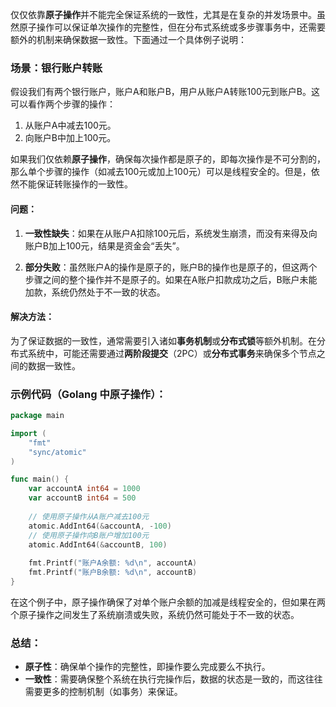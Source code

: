 仅仅依靠**原子操作**并不能完全保证系统的一致性，尤其是在复杂的并发场景中。虽然原子操作可以保证单次操作的完整性，但在分布式系统或多步骤事务中，还需要额外的机制来确保数据一致性。下面通过一个具体例子说明：

### 场景：银行账户转账
假设我们有两个银行账户，账户A和账户B，用户从账户A转账100元到账户B。这可以看作两个步骤的操作：
1. 从账户A中减去100元。
2. 向账户B中加上100元。

如果我们仅依赖**原子操作**，确保每次操作都是原子的，即每次操作是不可分割的，那么单个步骤的操作（如减去100元或加上100元）可以是线程安全的。但是，依然不能保证转账操作的一致性。

#### 问题：
1. **一致性缺失**：如果在从账户A扣除100元后，系统发生崩溃，而没有来得及向账户B加上100元，结果是资金会“丢失”。
   
2. **部分失败**：虽然账户A的操作是原子的，账户B的操作也是原子的，但这两个步骤之间的整个操作并不是原子的。如果在A账户扣款成功之后，B账户未能加款，系统仍然处于不一致的状态。

#### 解决方法：
为了保证数据的一致性，通常需要引入诸如**事务机制**或**分布式锁**等额外机制。在分布式系统中，可能还需要通过**两阶段提交**（2PC）或**分布式事务**来确保多个节点之间的数据一致性。

### 示例代码（Golang 中原子操作）：

```go
package main

import (
    "fmt"
    "sync/atomic"
)

func main() {
    var accountA int64 = 1000
    var accountB int64 = 500
    
    // 使用原子操作从A账户减去100元
    atomic.AddInt64(&accountA, -100)
    // 使用原子操作向B账户增加100元
    atomic.AddInt64(&accountB, 100)
    
    fmt.Printf("账户A余额: %d\n", accountA)
    fmt.Printf("账户B余额: %d\n", accountB)
}
```

在这个例子中，原子操作确保了对单个账户余额的加减是线程安全的，但如果在两个原子操作之间发生了系统崩溃或失败，系统仍然可能处于不一致的状态。

### 总结：
- **原子性**：确保单个操作的完整性，即操作要么完成要么不执行。
- **一致性**：需要确保整个系统在执行完操作后，数据的状态是一致的，而这往往需要更多的控制机制（如事务）来保证。
